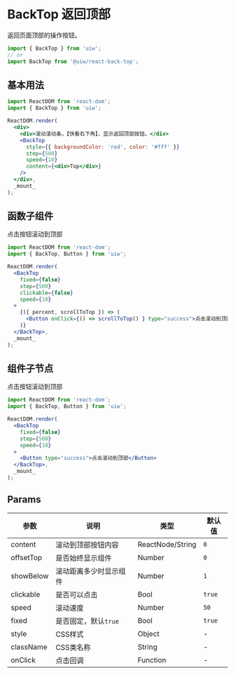 BackTop 返回顶部
===

返回页面顶部的操作按钮。

```jsx
import { BackTop } from 'uiw';
// or
import BackTop from '@uiw/react-back-top';
```

## 基本用法

<!--rehype:codeSandbox=true&codePen=true--> 
```jsx
import ReactDOM from 'react-dom';
import { BackTop } from 'uiw';

ReactDOM.render(
  <div>
    <div>滚动滚动条，【快看右下角】，显示返回顶部按钮。</div>
    <BackTop
      style={{ backgroundColor: 'red', color: '#fff' }}
      step={500}
      speed={10}
      content={<div>Top</div>}
    />
  </div>,
  _mount_
);
```

## 函数子组件

点击按钮滚动到顶部

<!--rehype:codeSandbox=true&codePen=true--> 
```jsx
import ReactDOM from 'react-dom';
import { BackTop, Button } from 'uiw';

ReactDOM.render(
  <BackTop
    fixed={false}
    step={500}
    clickable={false}
    speed={10}
  >
    {({ percent, scrollToTop }) => (
      <Button onClick={() => scrollToTop() } type="success">点击滚动到顶部{`${percent}%`}</Button>
    )}
  </BackTop>,
  _mount_
);
```

## 组件子节点

点击按钮滚动到顶部

<!--rehype:codeSandbox=true&codePen=true--> 
```jsx
import ReactDOM from 'react-dom';
import { BackTop, Button } from 'uiw';

ReactDOM.render(
  <BackTop
    fixed={false}
    step={500}
    speed={10}
  >
    <Button type="success">点击滚动到顶部</Button>
  </BackTop>,
  _mount_
);
```

## Params

| 参数 | 说明 | 类型 | 默认值 |
|--------- |-------- |--------- |-------- |
| content | 滚动到顶部按钮内容 | ReactNode/String | `0` |
| offsetTop | 是否始终显示组件 | Number | `0` |
| showBelow | 滚动距离多少时显示组件 | Number | `1` |
| clickable | 是否可以点击 | Bool | `true` |
| speed | 滚动速度 | Number | `50` |
| fixed | 是否固定，默认`true` | Bool | `true` |
| style | CSS样式 | Object | - |
| className | CSS类名称 | String | - |
| onClick | 点击回调 | Function | - |
